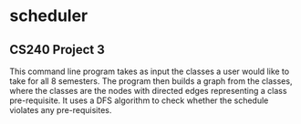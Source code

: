 # scheduler

## CS240 Project 3
This command line program takes as input the classes a user would like to take for all 8 semesters. The program then builds a graph 
from the classes, where the classes are the nodes with directed edges representing a class pre-requisite. It uses a DFS
algorithm to check whether the schedule violates any pre-requisites. 
